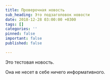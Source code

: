 ```yaml
---
title: Проверочная новость
sub_heading: Это подзаголовок новости
date: 2018-12-28 03:00:00 +0300
tags: []
categories: ''
pinned: false
important: false
published: false

---
```

Это тестовая новость.

Она не несет в себе ничего информативного.